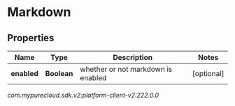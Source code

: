 # Markdown


## Properties

| Name | Type | Description | Notes |
| ------------ | ------------- | ------------- | ------------- |
| **enabled** | **Boolean** | whether or not markdown is enabled |  [optional] |




_com.mypurecloud.sdk.v2:platform-client-v2:222.0.0_
